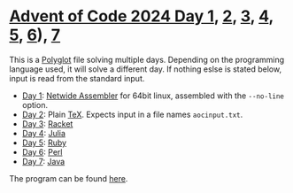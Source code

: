 # [Advent of Code 2024 Day 1](https://adventofcode.com/2024/day/1), [2](https://adventofcode.com/2024/day/2), [3](https://adventofcode.com/2024/day/3), [4](https://adventofcode.com/2024/day/4), [5](https://adventofcode.com/2024/day/5), [6](https://adventofcode.com/2024/day/6)), [7](https://adventofcode.com/2024/day/7)

This is a [Polyglot](https://en.wikipedia.org/wiki/Polyglot_(computing)) file solving multiple days. Depending on the programming language used, it will solve a different day. If nothing eslse is stated below, input is read from the standard input.

* [Day 1](https://adventofcode.com/2024/day/1): [Netwide Assembler](https://en.wikipedia.org/wiki/Netwide_Assembler) for 64bit linux, assembled with the `--no-line` option.
* [Day 2](https://adventofcode.com/2024/day/2): Plain [TeX](https://en.wikipedia.org/wiki/TeX). Expects input in a file names `aocinput.txt`.
* [Day 3](https://adventofcode.com/2024/day/3): [Racket](https://en.wikipedia.org/wiki/Racket_(programming_language))
* [Day 4](https://adventofcode.com/2024/day/4): [Julia](https://en.wikipedia.org/wiki/Julia_(programming_language))
* [Day 5](https://adventofcode.com/2024/day/5): [Ruby](https://en.wikipedia.org/wiki/Ruby_(programming_language))
* [Day 6](https://adventofcode.com/2024/day/6): [Perl](https://en.wikipedia.org/wiki/Perl)
* [Day 7](https://adventofcode.com/2024/day/7): [Java](https://en.wikipedia.org/wiki/Java_(programming_language))

The program can be found [here](solution).
